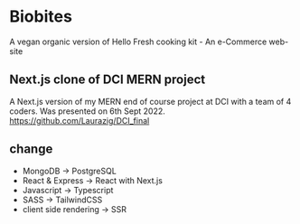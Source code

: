 # Biobites
A vegan organic version of Hello Fresh cooking kit - An e-Commerce web-site
## Next.js clone of DCI MERN project
A Next.js version of my MERN end of course project at DCI with a team of 4 coders. Was presented on 6th Sept 2022. https://github.com/Laurazig/DCI_final


## change 

- MongoDB -> PostgreSQL
- React & Express -> React with Next.js
- Javascript -> Typescript
- SASS -> TailwindCSS
- client side rendering -> SSR
